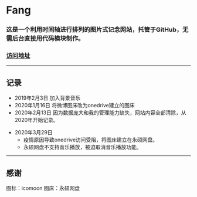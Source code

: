 # Fang
### 这是一个利用时间轴进行排列的图片式记念网站，托管于GitHub，无需后台直接用代码模块制作。</br>
### [访问地址](https://fang.yanxi.tech "访问地址")
***
## 记录
* 2019年2月3日 加入背景音乐
* 2020年1月16日 将微博图床改为onedrive建立的图床
* 2020年2月13日 因为数据庞大和我的管理能力缺失，网站内容全部清除，从2020年开始记录。
+ 2020年3月29日
  - 疫情原因导致onedrive访问受阻，将图床建立在永硕网盘。
  - 永硕网盘不支持音乐播放，被迫取消音乐播放功能。
***
## 感谢
图标：icomoon
图床：永硕网盘
